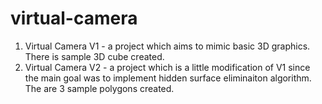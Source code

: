 # virtual-camera

1. Virtual Camera V1 - a project which aims to mimic basic 3D graphics. There is sample 3D cube created. 
2. Virtual Camera V2 - a project which is a little modification of V1 since the main goal was to implement hidden surface eliminaiton algorithm. The are 3 sample polygons created. 
